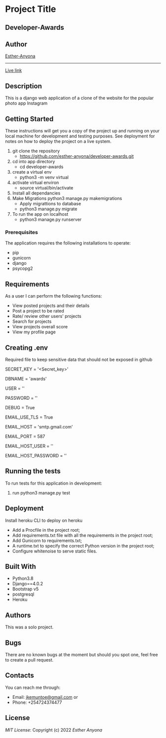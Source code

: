 # Project Title
## Developer-Awards

## Author
[Esther-Anyona](https://github.com/Esther-Anyona)
<hr>

[Live link](https://my-project-awards.herokuapp.com/)

## Description
This is a django web application of a clone of the website for the popular photo app Instagram


## Getting Started

These instructions will get you a copy of the project up and running on your local machine for development and testing purposes. See deployment for notes on how to deploy the project on a live system.
1. git clone the repository
    - https://github.com/esther-anyona/developer-awards.git
1. cd into app directory
    - cd developer-awards
1. create a virtual env
    -  python3 -m venv virtual
1. activate virtual environ
    - source virtual/bin/activate
1. Install all dependancies
1. Make Migrations
python3 manage.py makemigrations
    - Apply migrattions to database
    - python3 manage.py migrate
1. To run the app on localhost
    - python3 manage.py runserver

### Prerequisites

The application requires the following installations to operate:

* pip
* gunicorn
* django
* psycopg2

## Requirements
As a user I can perform the following functions:

- View posted projects and their details
- Post a project to be rated
- Rate/ review other users' projects
- Search for projects 
- View projects overall score
- View my profile page


## Creating .env

Required file to keep sensitive data that should not be exposed in github

SECRET_KEY = '<Secret_key>'

DBNAME = 'awards'

USER = '<Username>'

PASSWORD = '<password>'

DEBUG = True

EMAIL_USE_TLS = True

EMAIL_HOST = 'smtp.gmail.com'

EMAIL_PORT = 587

EMAIL_HOST_USER = '<your-email>'

EMAIL_HOST_PASSWORD = '<your-password>'



## Running the tests

To run tests for this application in development:
1. run python3 manage.py test

## Deployment

Install heroku CLI to deploy on heroku
* Add a Procfile in the project root;
* Add requirements.txt file with all the requirements in the project root;
* Add Gunicorn to requirements.txt;
* A runtime.txt to specify the correct Python version in the project root;
* Configure whitenoise to serve static files.

## Built With
* Python3.8
* Django==4.0.2
* Bootstrap v5
* postgresql
* Heroku

## Authors
This was a solo project.

## Bugs
There are no known bugs at the moment but should you spot one, feel free to create a pull request.

## Contacts
You can reach me through:
* Email: jkemuntoe@gmail.com or
* Phone: +254724374477

## License
*MIT License*:
Copyright (c) 2022 *Esther Anyona*
